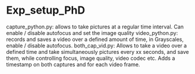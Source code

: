 # Exp_setup_PhD

capture_python.py: allows to take pictures at a regular time interval. Can enable / disable autofocus and set the image quality
video_python.py: records and saves a video over a defined amount of time, in Grayscales, enable / disable autofocus. 
both_cap_vid.py: Allows to take a video over a defined time and take simultaneously pictures every xx seconds, and save them, while controlling focus, image quality, video codec etc. Adds a timestamp on both captures and for each video frame. 

